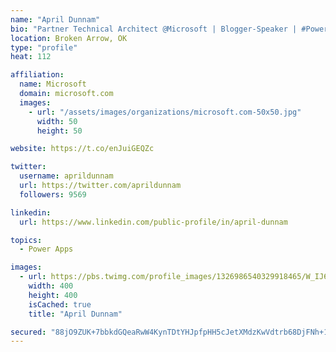 ```yaml
---
name: "April Dunnam"
bio: "Partner Technical Architect @Microsoft | Blogger-Speaker | #PowerApps, #PowerAutomate, #Office365, #SharePoint | #WIT | #Karaoke Queen"
location: Broken Arrow, OK
type: "profile"
heat: 112

affiliation:
  name: Microsoft
  domain: microsoft.com
  images:
    - url: "/assets/images/organizations/microsoft.com-50x50.jpg"
      width: 50
      height: 50

website: https://t.co/enJuiGEQZc

twitter:
  username: aprildunnam
  url: https://twitter.com/aprildunnam
  followers: 9569

linkedin:
  url: https://www.linkedin.com/public-profile/in/april-dunnam

topics:
  - Power Apps

images:
  - url: https://pbs.twimg.com/profile_images/1326986540329918465/W_IJ6Ih2_400x400.jpg
    width: 400
    height: 400
    isCached: true
    title: "April Dunnam"

secured: "88jO9ZUK+7bbkdGQeaRwW4KynTDtYHJpfpHH5cJetXMdzKwVdtrb68DjFNh+1yjs3+I8g6/D2SRujGbQccUhgg/8YN4ZTzCfCAuuuG1+YH4CXaDLRRLq7HeE5/JYJ76JERGIUnJxastRANmvsdRzJL0iN7qxH4yiI2hUO1AdyhXe9OdX1aQA/WnX9bfRQsHUPLnll0Q/z6EsWws+7WvOWxDrLRWDM+II6Gmz84IyHRW0fL6z9UUYsENLbG3GG8iKA8hki32ubK9+oI17usT0u0PI8aYxX+9+8SxgG5FM3sU+RV4dPHNaHqC1PTPSGjzEPD1jMY8FR0BIsTzemMtKFsU1XON4I+v3jIGsSHLWr8gKhVjyrRiwZ122VJIcQ083pAXAChvhTaZx3t0fvekUe3TGs1GzsGvvqgMWsvxT2ds=;6m72G8gXDHV5MmUIREc4Yw=="
---
```


